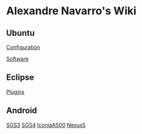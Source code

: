 Alexandre Navarro's Wiki
====

Ubuntu
------
[Configuration](https://github.com/alexandrenavarro/wiki/blob/master/ubuntu/Configuration.md)

[Software](https://github.com/alexandrenavarro/wiki/blob/master/ubuntu/Software.md)



Eclipse
-------
[Plugins](https://github.com/alexandrenavarro/wiki/blob/master/eclipse/Plugins.md)

Android
-------
[SGS3](https://github.com/alexandrenavarro/wiki/blob/master/android/SGS3.md)
[SGS4](https://github.com/alexandrenavarro/wiki/blob/master/android/SGS4.md)
[IconiaA500](https://github.com/alexandrenavarro/wiki/blob/master/android/IconiaA500.md)
[Nexus5](https://github.com/alexandrenavarro/wiki/blob/master/android/Nexus5.md)
